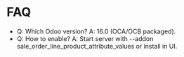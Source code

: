 # FAQ

- Q: Which Odoo version? A: 16.0 (OCA/OCB packaged).
- Q: How to enable? A: Start server with --addon sale_order_line_product_attribute_values or install in UI.
